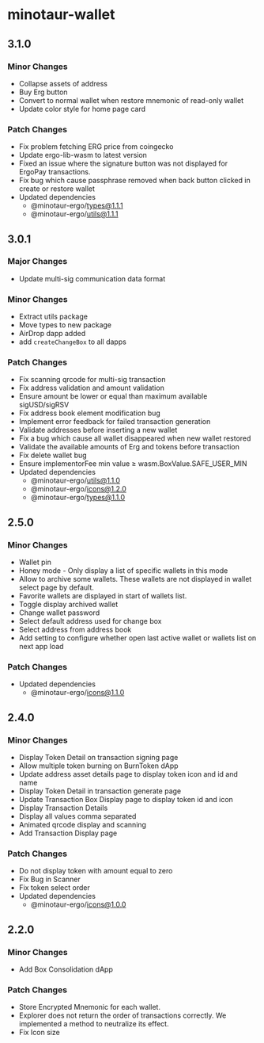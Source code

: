 # minotaur-wallet

## 3.1.0

### Minor Changes

- Collapse assets of address
- Buy Erg button
- Convert to normal wallet when restore mnemonic of read-only wallet
- Update color style for home page card

### Patch Changes

- Fix problem fetching ERG price from coingecko
- Update ergo-lib-wasm to latest version
- Fixed an issue where the signature button was not displayed for ErgoPay transactions.
- Fix bug which cause passphrase removed when back button clicked in create or restore wallet
- Updated dependencies
  - @minotaur-ergo/types@1.1.1
  - @minotaur-ergo/utils@1.1.1

## 3.0.1

### Major Changes

- Update multi-sig communication data format

### Minor Changes

- Extract utils package
- Move types to new package
- AirDrop dapp added
- add `createChangeBox` to all dapps

### Patch Changes

- Fix scanning qrcode for multi-sig transaction
- Fix address validation and amount validation
- Ensure amount be lower or equal than maximum available sigUSD/sigRSV
- Fix address book element modification bug
- Implement error feedback for failed transaction generation
- Validate addresses before inserting a new wallet
- Fix a bug which cause all wallet disappeared when new wallet restored
- Validate the available amounts of Erg and tokens before transaction
- Fix delete wallet bug
- Ensure implementorFee min value ≥ wasm.BoxValue.SAFE_USER_MIN
- Updated dependencies
  - @minotaur-ergo/utils@1.1.0
  - @minotaur-ergo/icons@1.2.0
  - @minotaur-ergo/types@1.1.0

## 2.5.0

### Minor Changes

- Wallet pin
- Honey mode - Only display a list of specific wallets in this mode
- Allow to archive some wallets. These wallets are not displayed in wallet select page by default.
- Favorite wallets are displayed in start of wallets list.
- Toggle display archived wallet
- Change wallet password
- Select default address used for change box
- Select address from address book
- Add setting to configure whether open last active wallet or wallets list on next app load

### Patch Changes

- Updated dependencies
  - @minotaur-ergo/icons@1.1.0

## 2.4.0

### Minor Changes

- Display Token Detail on transaction signing page
- Allow multiple token burning on BurnToken dApp
- Update address asset details page to display token icon and id and name
- Display Token Detail in transaction generate page
- Update Transaction Box Display page to display token id and icon
- Display Transaction Details
- Display all values comma separated
- Animated qrcode display and scanning
- Add Transaction Display page

### Patch Changes

- Do not display token with amount equal to zero
- Fix Bug in Scanner
- Fix token select order
- Updated dependencies
  - @minotaur-ergo/icons@1.0.0

## 2.2.0

### Minor Changes

- Add Box Consolidation dApp

### Patch Changes

- Store Encrypted Mnemonic for each wallet.
- Explorer does not return the order of transactions correctly. We implemented a method to neutralize its effect.
- Fix Icon size
